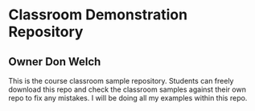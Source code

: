 # Classroom Demonstration Repository

## Owner Don Welch

This is the course classroom sample repository. Students can freely download this repo and check the classroom samples against their own repo to fix any mistakes. I will be doing all my examples within this repo.

